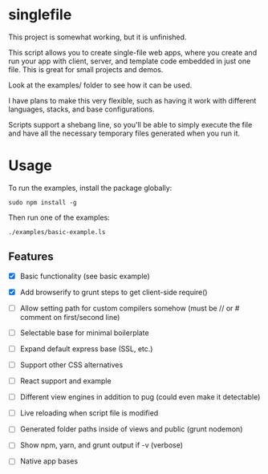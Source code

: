 # singlefile

This project is somewhat working, but it is unfinished.

This script allows you to create single-file web apps, where you create and run your app 
with client, server, and template code embedded in just one file.  This is great for small
projects and demos.

Look at the examples/ folder to see how it can be used.

I have plans to make this very flexible, such as having it work with different languages, stacks, and base configurations.

Scripts support a shebang line, so you'll be able to simply execute the file and have all the necessary
temporary files generated when you run it.

# Usage

To run the examples, install the package globally:

```
sudo npm install -g
```

Then run one of the examples:

```
./examples/basic-example.ls
```

## Features

- [x] Basic functionality (see basic example)
- [x] Add browserify to grunt steps to get client-side require()
- [ ] Allow setting path for custom compilers somehow (must be // or # comment on first/second line)
- [ ] Selectable base for minimal boilerplate
- [ ] Expand default express base (SSL, etc.)
- [ ] Support other CSS alternatives
- [ ] React support and example
- [ ] Different view engines in addition to pug (could even make it detectable)
- [ ] Live reloading when script file is modified
- [ ] Generated folder paths inside of views and public (grunt nodemon)
- [ ] Show npm, yarn, and grunt output if -v (verbose)
- [ ] Native app bases

